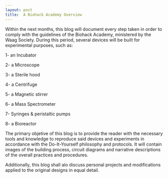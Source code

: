 ```yaml
---
layout: post
title:  A Biohack Academy Overview
---
```


Within the next months, this blog will document every step taken in order to comply with the guidelines of the Biohack Academy, ministered by the Waag Society.
During this period, several devices will be built for experimental purposes, such as: 

1- an Incubator

2- a Microscope

3- a Sterile hood

4- a Centrifuge

5- a Magnetic stirrer

6- a Mass Spectrometer

7- Syringes & peristaltic pumps

8- a Bioreactor

The primary objetive of this blog is to provide the reader with the necessary tools and knowledge to reproduce said devices and experiments in accordance with the Do-It-Yourself philosophy and protocols. It will contain images of the building process, circuit diagrams and narrative descriptions of the overall practices and procedures.

Additionally, this blog shall alo discuss personal projects and modifications applied to the original designs in equal detail. 
